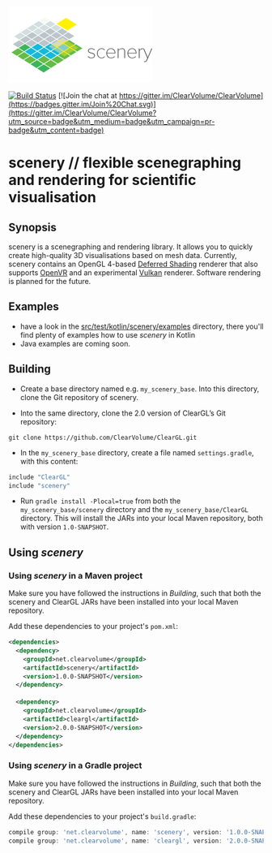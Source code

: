 [![scenery logo](./artwork/logo-light-small.png)](./artwork/logo-light.png)

[![Build Status](https://travis-ci.org/ClearVolume/scenery.svg?branch=master)](https://travis-ci.org/ClearVolume/scenery)  [![Join the chat at https://gitter.im/ClearVolume/ClearVolume](https://badges.gitter.im/Join%20Chat.svg)](https://gitter.im/ClearVolume/ClearVolume?utm_source=badge&utm_medium=badge&utm_campaign=pr-badge&utm_content=badge)

# scenery  // flexible scenegraphing and rendering for scientific visualisation

## Synopsis

scenery is a scenegraphing and rendering library. It allows you to quickly create high-quality 3D visualisations based on mesh data. Currently, scenery contains an OpenGL 4-based [Deferred Shading](https://en.wikipedia.org/wiki/Deferred_Shading) renderer that also supports [OpenVR](https://github.com/ValveSoftware/openvr) and an experimental [Vulkan](https://www.khronos.org/vulkan) renderer. Software rendering is planned for the future.

## Examples

* have a look in the [src/test/kotlin/scenery/examples](./src/test/kotlin/scenery/tests/examples) directory, there you'll find plenty of examples how to use _scenery_ in Kotlin
* Java examples are coming soon.

## Building

- Create a base directory named e.g. `my_scenery_base`. Into this directory, clone the Git repository of scenery.

- Into the same directory, clone the 2.0 version of ClearGL’s Git repository: 
```shell
git clone https://github.com/ClearVolume/ClearGL.git
```

- In the `my_scenery_base` directory, create a file named `settings.gradle`, with this content:

```groovy
include "ClearGL"
include "scenery"
```
 
- Run `gradle install -Plocal=true` from both the `my_scenery_base/scenery` directory and the `my_scenery_base/ClearGL` directory. This will install the JARs into your local Maven repository, both with version `1.0-SNAPSHOT`.

## Using _scenery_

### Using _scenery_ in a Maven project

Make sure you have followed the instructions in _Building_, such that both the scenery and ClearGL JARs have been installed into your local Maven repository.

Add these dependencies to your project's `pom.xml`:
```xml
<dependencies>
  <dependency>
    <groupId>net.clearvolume</groupId>
    <artifactId>scenery</artifactId>
    <version>1.0.0-SNAPSHOT</version>
  </dependency>

  <dependency>
    <groupId>net.clearvolume</groupId>
    <artifactId>cleargl</artifactId>
    <version>2.0.0-SNAPSHOT</version>
  </dependency>
</dependencies>
```

### Using _scenery_ in a Gradle project

Make sure you have followed the instructions in _Building_, such that both the scenery and ClearGL JARs have been installed into your local Maven repository.

Add these dependencies to your project's `build.gradle`:
```groovy
compile group: 'net.clearvolume', name: 'scenery', version: '1.0.0-SNAPSHOT'
compile group: 'net.clearvolume', name: 'cleargl', version: '2.0.0-SNAPSHOT'
```
